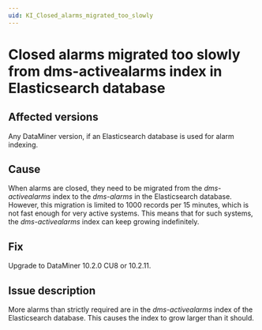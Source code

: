 ```yaml
---
uid: KI_Closed_alarms_migrated_too_slowly
---
```


# Closed alarms migrated too slowly from dms-activealarms index in Elasticsearch database

## Affected versions

Any DataMiner version, if an Elasticsearch database is used for alarm indexing.

## Cause

When alarms are closed, they need to be migrated from the *dms-activealarms* index to the *dms-alarms* in the Elasticsearch database. However, this migration is limited to 1000 records per 15 minutes, which is not fast enough for very active systems. This means that for such systems, the *dms-activealarms* index can keep growing indefinitely.

## Fix

Upgrade to DataMiner 10.2.0 CU8 or 10.2.11.

## Issue description

More alarms than strictly required are in the *dms-activealarms* index of the Elasticsearch database. This causes the index to grow larger than it should.
